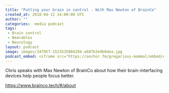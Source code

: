 ```yaml
---
title: "Putting your brain in control - With Max Newton of BrainCo"
created_at: 2018-04-12 14:00:00 UTC
author: ""
categories:  media podcast
tags:
 - Brain control
 - Wearables
 - Neurology
layout: podcast
image: images/347957-1523535004294-a687b3e9b0dea.jpg
podcast_embed: <iframe src="https://anchor.fm/gregarious-mammal/embed/episodes/Putting-your-brain-in-control---With-Max-Newton-of-BrainCo-e1am9u" height="102px" width="400px" frameborder="0" scrolling="no"></iframe>
---
```


Chris speaks with Max Newton of BrainCo about how their brain-interfacing devices help people focus better.

<https://www.brainco.tech/#/about>
